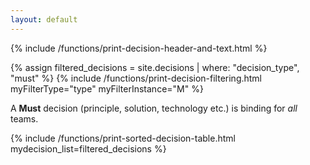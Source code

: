 ```yaml
---
layout: default
---
```


{% include /functions/print-decision-header-and-text.html  %}

{% assign filtered_decisions = site.decisions | where: "decision_type", "must" %}
{% include /functions/print-decision-filtering.html myFilterType="type" myFilterInstance="M" %}

<p>A <b>Must</b> decision (principle, solution, technology etc.) is binding for <i>all</i> teams.</p>

{% include /functions/print-sorted-decision-table.html mydecision_list=filtered_decisions %}

